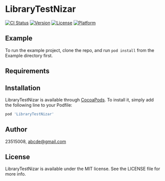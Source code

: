# LibraryTestNizar

[![CI Status](https://img.shields.io/travis/23515008/LibraryTestNizar.svg?style=flat)](https://travis-ci.org/23515008/LibraryTestNizar)
[![Version](https://img.shields.io/cocoapods/v/LibraryTestNizar.svg?style=flat)](https://cocoapods.org/pods/LibraryTestNizar)
[![License](https://img.shields.io/cocoapods/l/LibraryTestNizar.svg?style=flat)](https://cocoapods.org/pods/LibraryTestNizar)
[![Platform](https://img.shields.io/cocoapods/p/LibraryTestNizar.svg?style=flat)](https://cocoapods.org/pods/LibraryTestNizar)

## Example

To run the example project, clone the repo, and run `pod install` from the Example directory first.

## Requirements

## Installation

LibraryTestNizar is available through [CocoaPods](https://cocoapods.org). To install
it, simply add the following line to your Podfile:

```ruby
pod 'LibraryTestNizar'
```

## Author

23515008, abcde@gmail.com

## License

LibraryTestNizar is available under the MIT license. See the LICENSE file for more info.
